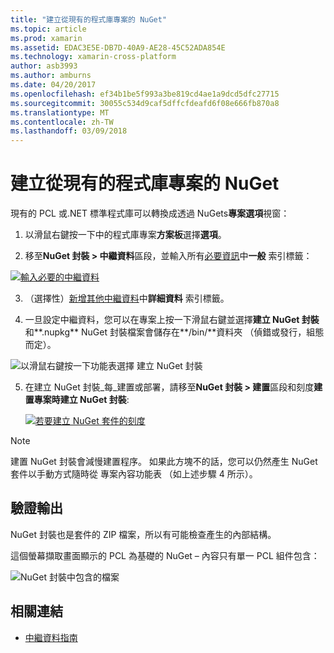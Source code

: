 ```yaml
---
title: "建立從現有的程式庫專案的 NuGet"
ms.topic: article
ms.prod: xamarin
ms.assetid: EDAC3E5E-DB7D-40A9-AE28-45C52ADA854E
ms.technology: xamarin-cross-platform
author: asb3993
ms.author: amburns
ms.date: 04/20/2017
ms.openlocfilehash: ef34b1be5f993a3be819cd4ae1a9dcd5dfc27715
ms.sourcegitcommit: 30055c534d9caf5dffcfdeafd6f08e666fb870a8
ms.translationtype: MT
ms.contentlocale: zh-TW
ms.lasthandoff: 03/09/2018
---
```

# <a name="creating-a-nuget-from-existing-library-projects"></a>建立從現有的程式庫專案的 NuGet

現有的 PCL 或.NET 標準程式庫可以轉換成透過 NuGets**專案選項**視窗：

1. 以滑鼠右鍵按一下中的程式庫專案**方案板**選擇**選項**。

2. 移至**NuGet 封裝 > 中繼資料**區段，並輸入所有[必要資訊](~/cross-platform/app-fundamentals/nuget-multiplatform-libraries/metadata.md)中**一般** 索引標籤：

  [![](existing-library-images/existing-metadata-sml.png "輸入必要的中繼資料")](existing-library-images/existing-metadata.png#lightbox)

3. （選擇性）[新增其他中繼資料](~/cross-platform/app-fundamentals/nuget-multiplatform-libraries/metadata.md)中**詳細資料** 索引標籤。

4. 一旦設定中繼資料，您可以在專案上按一下滑鼠右鍵並選擇**建立 NuGet 封裝**和**.nupkg** NuGet 封裝檔案會儲存在**/bin/**資料夾 （偵錯或發行，組態而定）。

  ![](existing-library-images/create-nuget-package.png "以滑鼠右鍵按一下功能表選擇 建立 NuGet 封裝")

5. 在建立 NuGet 封裝_每_建置或部署，請移至**NuGet 封裝 > 建置**區段和刻度**建置專案時建立 NuGet 封裝**:

    [![](existing-library-images/existing-tickbox-sml.png "若要建立 NuGet 套件的刻度")](existing-library-images/existing-tickbox.png#lightbox)

> [!NOTE]
> 建置 NuGet 封裝會減慢建置程序。 如果此方塊不的話，您可以仍然產生 NuGet 套件以手動方式隨時從 專案內容功能表 （如上述步驟 4 所示）。

## <a name="verifying-the-output"></a>驗證輸出

NuGet 封裝也是套件的 ZIP 檔案，所以有可能檢查產生的內部結構。

這個螢幕擷取畫面顯示的 PCL 為基礎的 NuGet – 內容只有單一 PCL 組件包含：

![](existing-library-images/nuget-output.png "NuGet 封裝中包含的檔案")


## <a name="related-links"></a>相關連結

- [中繼資料指南](~/cross-platform/app-fundamentals/nuget-multiplatform-libraries/metadata.md)
